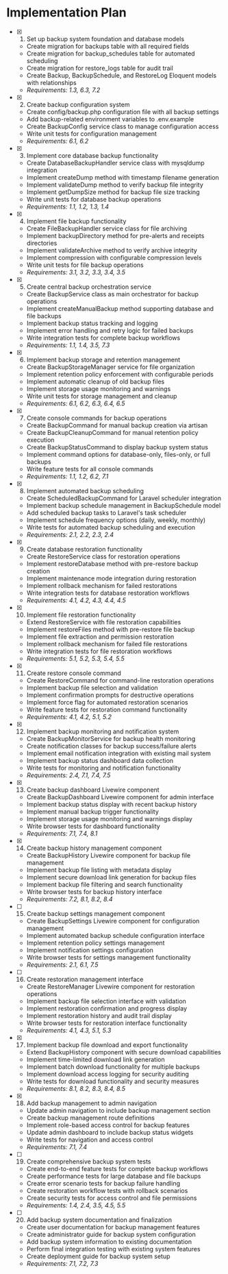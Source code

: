 # Implementation Plan

- [x] 1. Set up backup system foundation and database models
  - Create migration for backups table with all required fields
  - Create migration for backup_schedules table for automated scheduling
  - Create migration for restore_logs table for audit trail
  - Create Backup, BackupSchedule, and RestoreLog Eloquent models with relationships
  - _Requirements: 1.3, 6.3, 7.2_

- [x] 2. Create backup configuration system
  - Create config/backup.php configuration file with all backup settings
  - Add backup-related environment variables to .env.example
  - Create BackupConfig service class to manage configuration access
  - Write unit tests for configuration management
  - _Requirements: 6.1, 6.2_

- [x] 3. Implement core database backup functionality
  - Create DatabaseBackupHandler service class with mysqldump integration
  - Implement createDump method with timestamp filename generation
  - Implement validateDump method to verify backup file integrity
  - Implement getDumpSize method for backup file size tracking
  - Write unit tests for database backup operations
  - _Requirements: 1.1, 1.2, 1.3, 1.4_

- [x] 4. Implement file backup functionality
  - Create FileBackupHandler service class for file archiving
  - Implement backupDirectory method for pre-alerts and receipts directories
  - Implement validateArchive method to verify archive integrity
  - Implement compression with configurable compression levels
  - Write unit tests for file backup operations
  - _Requirements: 3.1, 3.2, 3.3, 3.4, 3.5_

- [x] 5. Create central backup orchestration service
  - Create BackupService class as main orchestrator for backup operations
  - Implement createManualBackup method supporting database and file backups
  - Implement backup status tracking and logging
  - Implement error handling and retry logic for failed backups
  - Write integration tests for complete backup workflows
  - _Requirements: 1.1, 1.4, 3.5, 7.3_

- [x] 6. Implement backup storage and retention management
  - Create BackupStorageManager service for file organization
  - Implement retention policy enforcement with configurable periods
  - Implement automatic cleanup of old backup files
  - Implement storage usage monitoring and warnings
  - Write unit tests for storage management and cleanup
  - _Requirements: 6.1, 6.2, 6.3, 6.4, 6.5_

- [x] 7. Create console commands for backup operations
  - Create BackupCommand for manual backup creation via artisan
  - Create BackupCleanupCommand for manual retention policy execution
  - Create BackupStatusCommand to display backup system status
  - Implement command options for database-only, files-only, or full backups
  - Write feature tests for all console commands
  - _Requirements: 1.1, 1.2, 6.2, 7.1_

- [x] 8. Implement automated backup scheduling
  - Create ScheduledBackupCommand for Laravel scheduler integration
  - Implement backup schedule management in BackupSchedule model
  - Add scheduled backup tasks to Laravel's task scheduler
  - Implement schedule frequency options (daily, weekly, monthly)
  - Write tests for automated backup scheduling and execution
  - _Requirements: 2.1, 2.2, 2.3, 2.4_

- [x] 9. Create database restoration functionality
  - Create RestoreService class for restoration operations
  - Implement restoreDatabase method with pre-restore backup creation
  - Implement maintenance mode integration during restoration
  - Implement rollback mechanism for failed restorations
  - Write integration tests for database restoration workflows
  - _Requirements: 4.1, 4.2, 4.3, 4.4, 4.5_

- [x] 10. Implement file restoration functionality
  - Extend RestoreService with file restoration capabilities
  - Implement restoreFiles method with pre-restore file backup
  - Implement file extraction and permission restoration
  - Implement rollback mechanism for failed file restorations
  - Write integration tests for file restoration workflows
  - _Requirements: 5.1, 5.2, 5.3, 5.4, 5.5_

- [x] 11. Create restore console command
  - Create RestoreCommand for command-line restoration operations
  - Implement backup file selection and validation
  - Implement confirmation prompts for destructive operations
  - Implement force flag for automated restoration scenarios
  - Write feature tests for restoration command functionality
  - _Requirements: 4.1, 4.2, 5.1, 5.2_

- [x] 12. Implement backup monitoring and notification system
  - Create BackupMonitorService for backup health monitoring
  - Create notification classes for backup success/failure alerts
  - Implement email notification integration with existing mail system
  - Implement backup status dashboard data collection
  - Write tests for monitoring and notification functionality
  - _Requirements: 2.4, 7.1, 7.4, 7.5_

- [x] 13. Create backup dashboard Livewire component
  - Create BackupDashboard Livewire component for admin interface
  - Implement backup status display with recent backup history
  - Implement manual backup trigger functionality
  - Implement storage usage monitoring and warnings display
  - Write browser tests for dashboard functionality
  - _Requirements: 7.1, 7.4, 8.1_

- [x] 14. Create backup history management component
  - Create BackupHistory Livewire component for backup file management
  - Implement backup file listing with metadata display
  - Implement secure download link generation for backup files
  - Implement backup file filtering and search functionality
  - Write browser tests for backup history interface
  - _Requirements: 7.2, 8.1, 8.2, 8.4_

- [ ] 15. Create backup settings management component
  - Create BackupSettings Livewire component for configuration management
  - Implement automated backup schedule configuration interface
  - Implement retention policy settings management
  - Implement notification settings configuration
  - Write browser tests for settings management functionality
  - _Requirements: 2.1, 6.1, 7.5_

- [ ] 16. Create restoration management interface
  - Create RestoreManager Livewire component for restoration operations
  - Implement backup file selection interface with validation
  - Implement restoration confirmation and progress display
  - Implement restoration history and audit trail display
  - Write browser tests for restoration interface functionality
  - _Requirements: 4.1, 4.3, 5.1, 5.3_

- [x] 17. Implement backup file download and export functionality
  - Extend BackupHistory component with secure download capabilities
  - Implement time-limited download link generation
  - Implement batch download functionality for multiple backups
  - Implement download access logging for security auditing
  - Write tests for download functionality and security measures
  - _Requirements: 8.1, 8.2, 8.3, 8.4, 8.5_

- [x] 18. Add backup management to admin navigation
  - Update admin navigation to include backup management section
  - Create backup management route definitions
  - Implement role-based access control for backup features
  - Update admin dashboard to include backup status widgets
  - Write tests for navigation and access control
  - _Requirements: 7.1, 7.4_

- [ ] 19. Create comprehensive backup system tests
  - Create end-to-end feature tests for complete backup workflows
  - Create performance tests for large database and file backups
  - Create error scenario tests for backup failure handling
  - Create restoration workflow tests with rollback scenarios
  - Create security tests for access control and file permissions
  - _Requirements: 1.4, 2.4, 3.5, 4.5, 5.5_

- [ ] 20. Add backup system documentation and finalization
  - Create user documentation for backup management features
  - Create administrator guide for backup system configuration
  - Add backup system information to existing documentation
  - Perform final integration testing with existing system features
  - Create deployment guide for backup system setup
  - _Requirements: 7.1, 7.2, 7.3_